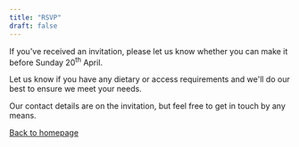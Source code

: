 ```yaml
---
title: "RSVP"
draft: false
---
```


If you've received an invitation, please let us know whether you can make it before Sunday 20<sup>th</sup> April.

Let us know if you have any dietary or access requirements and we'll do our best to ensure we meet your needs.

Our contact details are on the invitation, but feel free to get in touch by any means.

[Back to homepage](/)
